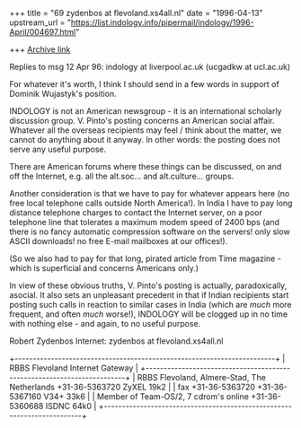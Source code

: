 +++
title = "69 zydenbos at flevoland.xs4all.nl"
date = "1996-04-13"
upstream_url = "https://list.indology.info/pipermail/indology/1996-April/004697.html"

+++
[Archive link](https://list.indology.info/pipermail/indology/1996-April/004697.html)


Replies to msg 12 Apr 96: indology at liverpool.ac.uk (ucgadkw at ucl.ac.uk)

For whatever it's worth, I think I should send in a few words in support of
Dominik Wujastyk's position.

INDOLOGY is not an American newsgroup - it is an international scholarly
discussion group. V. Pinto's posting concerns an American social affair.
Whatever all the overseas recipients may feel / think about the matter, we
cannot do anything about it anyway. In other words: the posting does not serve
any useful purpose.

There are American forums where these things can be discussed, on and off the
Internet, e.g. all the alt.soc... and alt.culture... groups.

Another consideration is that we have to pay for whatever appears here (no free
local telephone calls outside North America!). In India I have to pay long
distance telephone charges to contact the Internet server, on a poor telephone
line that tolerates a maximum modem speed of 2400 bps (and there is no fancy
automatic compression software on the servers! only slow ASCII downloads! no
free E-mail mailboxes at our offices!).

(So we also had to pay for that long, pirated article from Time magazine -
which is superficial and concerns Americans only.)

In view of these obvious truths, V. Pinto's posting is actually, paradoxically,
asocial. It also sets an unpleasant precedent in that if Indian recipients
start posting such calls in reaction to similar cases in India (which are
_much_ more frequent, and often _much_ worse!), INDOLOGY will be clogged up in
no time with nothing else - and again, to no useful purpose.


Robert Zydenbos
Internet: zydenbos at flevoland.xs4all.nl

+------------------------------------------------------------------------+
|                      RBBS Flevoland Internet Gateway                   |
+------------------------------------------------------------------------+
| RBBS Flevoland, Almere-Stad, The Netherlands +31-36-5363720 ZyXEL 19k2 |
| fax +31-36-5363720                           +31-36-5367160 V34+  33k6 |
| Member of Team-OS/2, 7 cdrom's online        +31-36-5360688 ISDNC 64k0 |
+------------------------------------------------------------------------+




